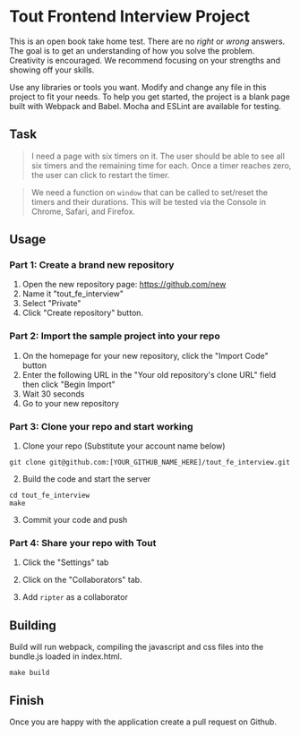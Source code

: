# Tout Frontend Interview Project

This is an open book take home test. There are no *right* or *wrong* answers. The goal is to get an understanding of how you solve the problem. Creativity is encouraged. We recommend focusing on your strengths and showing off your skills.

Use any libraries or tools you want. Modify and change any file in this project to fit your needs. To help you get started, the project is a blank page built with Webpack and Babel. Mocha and ESLint are available for testing.


## Task
> I need a page with six timers on it. The user should be able to see all six timers and the remaining time for each. Once a timer reaches zero, the user can click to restart the timer.

> We need a function on `window` that can be called to set/reset the timers and their durations. This will be tested via the Console in Chrome, Safari, and Firefox.

## Usage

### Part 1: Create a brand new repository

1. Open the new repository page: https://github.com/new
2. Name it "tout_fe_interview"
3. Select "Private"
4. Click "Create repository" button.

### Part 2: Import the sample project into your repo

1. On the homepage for your new repository, click the "Import Code" button
2. Enter the following URL in the "Your old repository's clone URL" field then click "Begin Import"
3. Wait 30 seconds
4. Go to your new repository

### Part 3: Clone your repo and start working

1. Clone your repo (Substitute your account name below)

```
git clone git@github.com:[YOUR_GITHUB_NAME_HERE]/tout_fe_interview.git
```

2. Build the code and start the server

```
cd tout_fe_interview
make
```

3. Commit your code and push

### Part 4: Share your repo with Tout

1. Click the "Settings" tab

2. Click on the "Collaborators" tab.

3. Add `ripter` as a collaborator


## Building
Build will run webpack, compiling the javascript and css files into the bundle.js loaded in index.html.
```
make build
```

## Finish
Once you are happy with the application create a pull request on Github.
